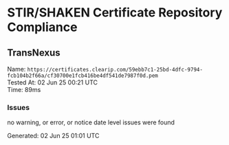 # STIR/SHAKEN Certificate Repository Compliance

## TransNexus

Name: `https://certificates.clearip.com/59ebb7c1-25bd-4dfc-9794-fcb104b2f66a/cf30700e1fcb416be4df541de7987f0d.pem`\
Tested At: 02 Jun 25 00:21 UTC\
Time: 89ms

### Issues

no warning, or error, or notice date level issues were found

Generated: 02 Jun 25 01:01 UTC
